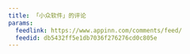 ```yaml
---
title: 「小众软件」的评论
params:
  feedlink: https://www.appinn.com/comments/feed/
  feedid: db5432ff5e1db7036f276276cd0c805e
---
```

